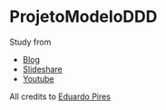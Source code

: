 # ProjetoModeloDDD

Study from

- [Blog](http://eduardopires.net.br/2014/10/tutorial-asp-net-mvc-5-ddd-ef-automapper-ioc-dicas-e-truques/)
- [Slideshare](http://www.slideshare.net/headfox/tutorial-aspnet-mvc-5-ddd-ef-automapper-ioc-dicas-e-truques?ref=http://eduardopires.net.br/2014/10/tutorial-asp-net-mvc-5-ddd-ef-automapper-ioc-dicas-e-truques/)
- [Youtube](http://www.youtube.com/watch?v=i9Il79a2uBU)

All credits to [Eduardo Pires](https://github.com/EduardoPires)
